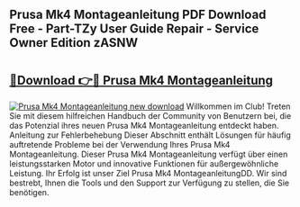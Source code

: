 ## Prusa Mk4 Montageanleitung PDF Download Free - Part-TZy User Guide Repair - Service Owner Edition zASNW

# <h2><a href="http://df6et8f.blite.top/?on=Prusa+Mk4+Montageanleitung">🔗Download 👉🔴 Prusa Mk4 Montageanleitung</a></h2>

[![Prusa Mk4 Montageanleitung new download](https://i.imgur.com/lujVjoI.png)](http://df6et8f.blite.top/?on=Prusa+Mk4+Montageanleitung)
Willkommen im Club! Treten Sie mit diesem hilfreichen Handbuch der Community von Benutzern bei, die das Potenzial ihres neuen Prusa Mk4 Montageanleitung entdeckt haben. Anleitung zur Fehlerbehebung Dieser Abschnitt enthält Lösungen für häufig auftretende Probleme bei der Verwendung Ihres Prusa Mk4 Montageanleitung. Dieser Prusa Mk4 Montageanleitung verfügt über einen leistungsstarken Motor und innovative Funktionen für außergewöhnliche Leistung. Ihr Erfolg ist unser Ziel Prusa Mk4 MontageanleitungDD. Wir sind bestrebt, Ihnen die Tools und den Support zur Verfügung zu stellen, die Sie benötigen.
